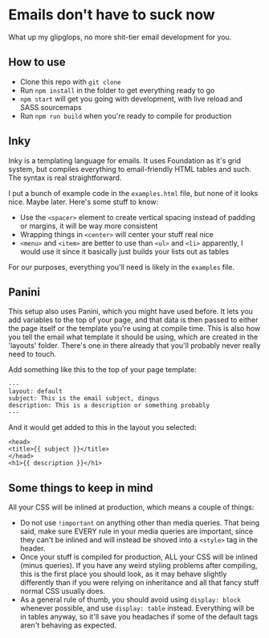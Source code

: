 # Emails don't have to suck now
What up my glipglops, no more shit-tier email development for you.

## How to use
- Clone this repo with `git clone`
- Run `npm install` in the folder to get everything ready to go
- `npm start` will get you going with development, with live reload and SASS sourcemaps
- Run `npm run build` when you're ready to compile for production

## Inky
Inky is a templating language for emails. It uses Foundation as it's grid system, but compiles everything to email-friendly HTML tables and such. The syntax is real straightforward.

I put a bunch of example code in the `examples.html` file, but none of it looks nice. Maybe later. Here's some stuff to know:
- Use the `<spacer>` element to create vertical spacing instead of padding or margins, it will be way more consistent
- Wrapping things in `<center>` will center your stuff real nice
- `<menu>` and `<item>` are better to use than `<ul>` and `<li>` apparently, I would use it since it basically just builds your lists out as tables

For our purposes, everything you'll need is likely in the `examples` file.

## Panini
This setup also uses Panini, which you might have used before. It lets you add variables to the top of your page, and that data is then passed to either the page itself or the template you're using at compile time. This is also how you tell the email what template it should be using, which are created in the 'layouts' folder. There's one in there already that you'll probably never really need to touch.

Add something like this to the top of your page template:
```
---
layout: default
subject: This is the email subject, dingus
description: This is a description or something probably
---
```

And it would get added to this in the layout you selected:
```
<head>
<title>{{ subject }}</title>
</head>
<h1>{{ description }}</h1>
```

## Some things to keep in mind
All your CSS will be inlined at production, which means a couple of things:
- Do not use `!important` on anything other than media queries. That being said, make sure EVERY rule in your media queries are important, since they can't be inlined and will instead be shoved into a `<style>` tag in the header.
- Once your stuff is compiled for production, ALL your CSS will be inlined (minus queries). If you have any weird styling problems after compiling, this is the first place you should look, as it may behave slightly differently than if you were relying on inheritance and all that fancy stuff normal CSS usually does.
- As a general rule of thumb, you should avoid using `display: block` whenever possible, and use `display: table` instead. Everything will be in tables anyway, so it'll save you headaches if some of the default tags aren't behaving as expected.
